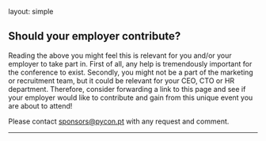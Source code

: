 layout: simple

## Should your employer contribute?

Reading the above you might feel this is relevant for you and/or your employer to take part in. First of all, any help is tremendously important for the conference to exist. Secondly, you might not be a part of the marketing or recruitment team, but it could be relevant for your CEO, CTO or HR department. Therefore, consider forwarding a link to this page and see if your employer would like to contribute and gain from this unique event you are about to attend!


Please contact [sponsors@pycon.pt](mailto:sponsors@pycon.pt) with any request and comment.

<hr class="pink-line">
